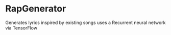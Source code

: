 # RapGenerator
Generates lyrics inspired by existing songs
uses a Recurrent neural network via TensorFlow 
